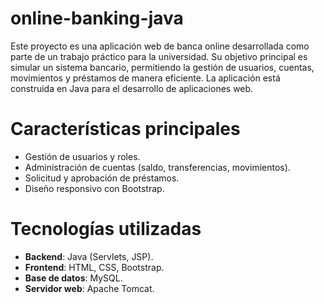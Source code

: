 # online-banking-java
Este proyecto es una aplicación web de banca online desarrollada como parte de un trabajo práctico para la universidad. Su objetivo principal es simular un sistema bancario, permitiendo la gestión de usuarios, cuentas, movimientos y préstamos de manera eficiente.  La aplicación está construida en Java  para el desarrollo de aplicaciones web.

# Características principales
- Gestión de usuarios y roles.
- Administración de cuentas (saldo, transferencias, movimientos).
- Solicitud y aprobación de préstamos.
- Diseño responsivo con Bootstrap.

# Tecnologías utilizadas
- **Backend**: Java (Servlets, JSP).
- **Frontend**: HTML, CSS, Bootstrap.
- **Base de datos**: MySQL.
- **Servidor web**: Apache Tomcat.

